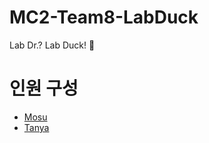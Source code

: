 # MC2-Team8-LabDuck
Lab Dr.? Lab Duck! 🦆

# 인원 구성

* [Mosu](https://github.com/chongin12) 
* [Tanya](https://github.com/seoyounghan) 
